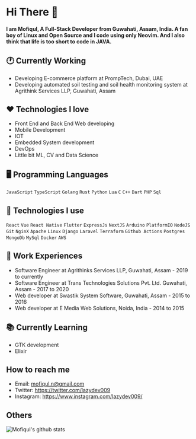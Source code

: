 # Hi There 👋
#### I am Mofiqul, A Full-Stack Developer from Guwahati, Assam, India. A fan boy of Linux and Open Source and I code using only Neovim. And I also think that life is too short to code in JAVA.

## 🕐 Currently Working
- Developing E-commerce platform at PrompTech, Dubai, UAE
- Developing automated soil  testing and soil health monitoring system at Agrithink Services LLP, Guwahati, Assam   
## ❤️ Technologies I love 
- Front End and Back End Web developing
- Mobile Development
- IOT 
- Embedded System development 
- DevOps
- Little bit ML, CV and Data Science 

## 🖥️ Programming Languages
`JavaScript` `TypeScript` `Golang` `Rust` `Python` `Lua` `C` `C++` `Dart` `PHP` `Sql`


## 🧰 Technologies I use
`React` `Vue` `React Native` `Flutter` `ExpressJs` `NextJS` `Arduino` `PlatformIO` `NodeJS` `Git` `NginX` `Apache` `Linux` `Django` `Laravel` `Terraform` `Github Actions` `Postgres` `MongoDb` `MySql` `Docker` `AWS` 

## 👷 Work Experiences
- Software Engineer at Agrithinks Services LLP, Guwahati, Assam - 2019 to currently
- Software Engineer at Trans Technologies Solutions Pvt. Ltd. Guwahati, Assam - 2017 to 2020
- Web developer at Swastik System Software, Guwahati, Assam - 2015 to 2016
- Web developer at E Media Web Solutions, Noida, India - 2014 to 2015

## 📚 Currently Learning 
- GTK development
- Elixir
## How to reach me
- Email: mofiqul.n@gmail.com
- Twitter: https://twitter.com/lazydev009
- Instagram: https://www.instagram.com/lazydev009/


## Others
![Mofiqul's github stats](https://github-readme-stats.vercel.app/api?username=Mofiqul&show_icons=true)
 
 
